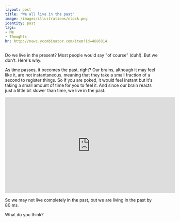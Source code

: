 ```yaml
---
layout: post
title: "We all live in the past"
image: /images/illustrations/clock.png
identity: past
tags:
- Me
- Thoughts
hn: http://news.ycombinator.com/item?id=4886914
---
```



Do we live in the present? Most people would say "of course" (duh!). But we don't. Here's why.

As time passes, it becomes the past, right? Our brains, although it may feel like it, are not instantaneous, meaning that they take a small fraction of a second to register things. So if you are poked, it would feel instant but it's taking a small amount of time for you to feel it. And since our brain reacts just a little bit slower than time, we live in the past.

<iframe width="560" height="315" src="http://www.youtube.com/embed/BTOODPf-iuc" frameborder="0" allowfullscreen></iframe>


So we may not live completely in the past, but we are living in the past by 80 ms.

What do you think?

